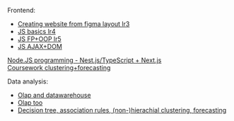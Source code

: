 Frontend:

-   [Creating website from figma layout lr3](https://github.com/genndy007/polygons-landing-pages)
-   [JS basics lr4](https://github.com/genndy007/js-basics)
-   [JS FP+OOP lr5](https://github.com/genndy007/js-func-oop)
-   [JS AJAX+DOM](https://github.com/genndy007/js-ajax-xhr-dom)

[Node.JS programming - Nest.js/TypeScript + Next.js](https://github.com/Andrei-Vlasov/Apartment-app)  
[Coursework clustering+forecasting](https://github.com/ilkrbk/weather-data-2012-2017-analysis-)

Data analysis:

-   [Olap and datawarehouse](https://github.com/genndy007/olap-dwh)
-   [Olap too](https://github.com/vvkin/data-warehouse)
-   [Decision tree, association rules, (non-)hierachial clustering, forecasting](https://github.com/genndy007/data-analysis)
